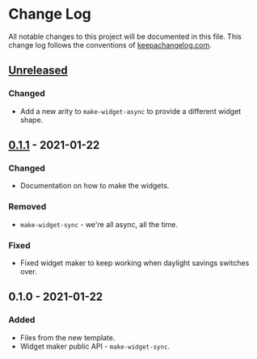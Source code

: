 # Change Log
All notable changes to this project will be documented in this file. This change log follows the conventions of [keepachangelog.com](http://keepachangelog.com/).

## [Unreleased]
### Changed
- Add a new arity to `make-widget-async` to provide a different widget shape.

## [0.1.1] - 2021-01-22
### Changed
- Documentation on how to make the widgets.

### Removed
- `make-widget-sync` - we're all async, all the time.

### Fixed
- Fixed widget maker to keep working when daylight savings switches over.

## 0.1.0 - 2021-01-22
### Added
- Files from the new template.
- Widget maker public API - `make-widget-sync`.

[Unreleased]: https://github.com/your-name/wiki-graph/compare/0.1.1...HEAD
[0.1.1]: https://github.com/your-name/wiki-graph/compare/0.1.0...0.1.1
